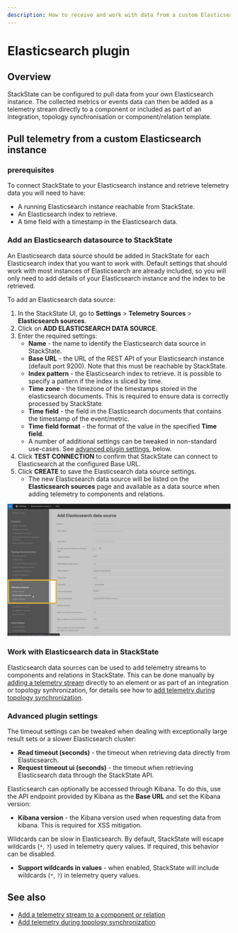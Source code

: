 ```yaml
---
description: How to receive and work with data from a custom Elasticsearch data source in StackState
---
```


# Elasticsearch plugin

## Overview

StackState can be configured to pull data from your own Elasticsearch instance. The collected metrics or events data can then be added as a telemetry stream directly to a component or included as part of an integration, topology synchronisation or component/relation template.

## Pull telemetry from a custom Elasticsearch instance

### prerequisites

To connect StackState to your Elasticsearch instance and retrieve telemetry data you will need to have:

- A running Elasticsearch instance reachable from StackState.
- An Elasticsearch index to retrieve.
- A time field with a timestamp in the Elasticsearch data.

### Add an Elasticsearch datasource to StackState

An Elasticsearch data source should be added in StackState for each Elasticsearch index that you want to work with. Default settings that should work with most instances of Elasticsearch are already included, so you will only need to add details of your Elasticsearch instance and the index to be retrieved.

To add an Elasticsearch data source:

1. In the StackState UI, go to **Settings** > **Telemetry Sources** > **Elasticsearch sources**.
2. Click on **ADD ELASTICSEARCH DATA SOURCE**.
3. Enter the required settings:
    - **Name** - the name to identify the Elasticsearch data source in StackState.
    - **Base URL** - the URL of the REST API of your Elasticsearch instance (default port 9200). Note that this must be reachable by StackState.
    - **Index pattern** - the Elasticsearch index to retrieve. It is possible to specify a pattern if the index is sliced by time.
    - **Time zone** - the timezone of the timestamps stored in the elasticsearch documents.  This is required to ensure data is correctly processed by StackState.
    - **Time field** - the field in the Elasticsearch documents that contains the timestamp of the event/metric.
    - **Time field format** - the format of the value in the specified **Time field**.
    - A number of additional settings can be tweaked in non-standard use-cases. See [advanced plugin settings](#advanced-plugin-settings), below.
4. Click **TEST CONNECTION** to confirm that StackState can connect to Elasticsearch at the configured Base URL.
5. Click **CREATE** to save the Elasticsearch data source settings.
    - The new Elasticsearch data source will be listed on the **Elasticsearch sources** page and available as a data source when adding telemetry to components and relations.

![Add Elasticsearch data source](/.gitbook/assets/v42_elasticsearch_data_source.png)    

### Work with Elasticsearch data in StackState

Elasticsearch data sources can be used to add telemetry streams to components and relations in StackState. This can be done manually by [adding a telemetry stream](/use/health-state-and-event-notifications/add-telemetry-to-element.md) directly to an element or as part of an integration or topology synhronization, for details see how to [add telemetry during topology synchronization](/configure/telemetry/telemetry_synchronized_topology.md).

### Advanced plugin settings

The timeout settings can be tweaked when dealing with exceptionally large result sets or a slower Elasticsearch cluster:

- **Read timeout (seconds)** - the timeout when retrieving data directly from Elasticsearch.
- **Request timeout ui (seconds)** - the timeout when retrieving Elasticsearch data through the StackState API.

Elasticsearch can optionally be accessed through Kibana. To do this, use the API endpoint provided by Kibana as the **Base URL** and set the Kibana version:

- **Kibana version** - the Kibana version used when requesting data from kibana. This is required for XSS mitigation.

Wildcards can be slow in Elasticsearch. By default, StackState will escape wildcards (`*`, `?`) used in telemetry query values. If required, this behavior can be disabled.

- **Support wildcards in values** - when enabled, StackState will include wildcards (`*`, `?`) in telemetry query values.

## See also

- [Add a telemetry stream to a component or relation](/use/health-state-and-event-notifications/add-telemetry-to-element.md)
- [Add telemetry during topology synchronization](/configure/telemetry/telemetry_synchronized_topology.md)
